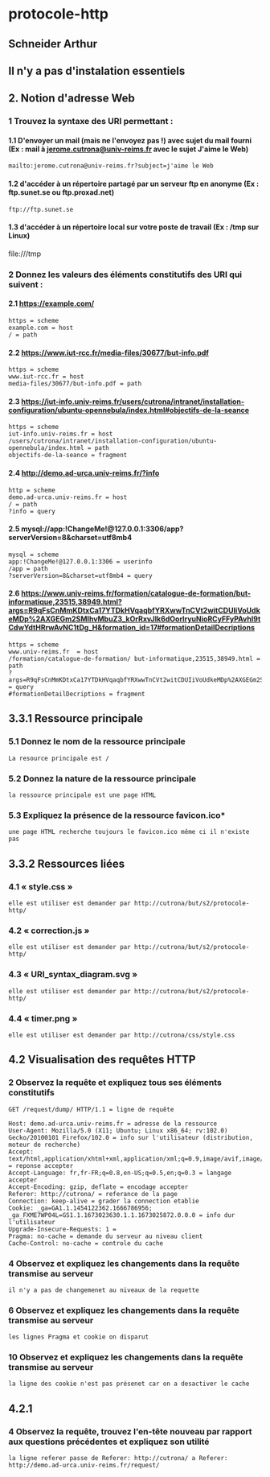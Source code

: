 # protocole-http
## Schneider Arthur
## Il n'y a pas d'instalation essentiels

## 2. Notion d'adresse Web 
### 1 Trouvez la syntaxe des URI permettant :

#### 1.1 D'envoyer un mail (mais ne l'envoyez pas !) avec sujet du mail fourni (Ex : mail à jerome.cutrona@univ-reims.fr avec le sujet J'aime le Web)  
    mailto:jerome.cutrona@univ-reims.fr?subject=j'aime le Web

#### 1.2 d'accéder à un répertoire partagé par un serveur ftp en anonyme (Ex : ftp.sunet.se ou ftp.proxad.net)
    ftp://ftp.sunet.se

#### 1.3 d'accéder à un répertoire local sur votre poste de travail (Ex : /tmp sur Linux) 
file:///tmp

### 2 Donnez les valeurs des éléments constitutifs des URI qui suivent :

#### 2.1 https://example.com/
    https = scheme
    example.com = host
    / = path

#### 2.2 https://www.iut-rcc.fr/media-files/30677/but-info.pdf
    https = scheme
    www.iut-rcc.fr = host
    media-files/30677/but-info.pdf = path

#### 2.3 https://iut-info.univ-reims.fr/users/cutrona/intranet/installation-configuration/ubuntu-opennebula/index.html#objectifs-de-la-seance
    https = scheme
    iut-info.univ-reims.fr = host
    /users/cutrona/intranet/installation-configuration/ubuntu-opennebula/index.html = path
    objectifs-de-la-seance = fragment

#### 2.4 http://demo.ad-urca.univ-reims.fr/?info
    http = scheme
    demo.ad-urca.univ-reims.fr = host
    / = path
    ?info = query

#### 2.5 mysql://app:!ChangeMe!@127.0.0.1:3306/app?serverVersion=8&charset=utf8mb4
    mysql = scheme
    app:!ChangeMe!@127.0.0.1:3306 = userinfo
    /app = path
    ?serverVersion=8&charset=utf8mb4 = query

#### 2.6 https://www.univ-reims.fr/formation/catalogue-de-formation/but-informatique,23515,38949.html?args=R9qFsCnMmKDtxCa17YTDkHVqaqbfYRXwwTnCVt2witCDUIiVoUdkeMDp%2AXGEGm2SMIhvMbuZ3_kOrRxvJlk6dOorIryuNioRCyFFyPAvhl9tCdwYdtHRrwAvNC1tDg_H&formation_id=17#formationDetailDecriptions 
    https = scheme
    www.univ-reims.fr  = host
    /formation/catalogue-de-formation/ but-informatique,23515,38949.html = path
    ?args=R9qFsCnMmKDtxCa17YTDkHVqaqbfYRXwwTnCVt2witCDUIiVoUdkeMDp%2AXGEGm2SMIhvMbuZ3_kOrRxvJlk6dOorIryuNioRCyFFyPAvhl9tCdwYdtHRrwAvNC1tDg_H&formation_id=17 = query
    #formationDetailDecriptions = fragment

## 3.3.1 Ressource principale 
### 5.1 Donnez le nom de la ressource principale 
    La resource principale est /

### 5.2 Donnez la nature de la ressource principale 
    la ressource principale est une page HTML

### 5.3 Expliquez la présence de la ressource favicon.ico*
    une page HTML recherche toujours le favicon.ico même ci il n'existe pas

## 3.3.2 Ressources liées 
### 4.1 « style.css »
    elle est utiliser est demander par http://cutrona/but/s2/protocole-http/

### 4.2 « correction.js »
    elle est utiliser est demander par http://cutrona/but/s2/protocole-http/

### 4.3  « URI_syntax_diagram.svg »
    elle est utiliser est demander par http://cutrona/but/s2/protocole-http/

### 4.4 « timer.png » 
    elle est utiliser est demander par http://cutrona/css/style.css

## 4.2 Visualisation des requêtes HTTP 
### 2 Observez la requête et expliquez tous ses éléments constitutifs
    GET /request/dump/ HTTP/1.1 = ligne de requête

    Host: demo.ad-urca.univ-reims.fr = adresse de la ressource
    User-Agent: Mozilla/5.0 (X11; Ubuntu; Linux x86_64; rv:102.0) Gecko/20100101 Firefox/102.0 = info sur l'utilisateur (distribution, moteur de recherche)
    Accept: text/html,application/xhtml+xml,application/xml;q=0.9,image/avif,image/webp,*/*;q=0.8 = reponse accepter
    Accept-Language: fr,fr-FR;q=0.8,en-US;q=0.5,en;q=0.3 = langage accepter
    Accept-Encoding: gzip, deflate = encodage accepter
    Referer: http://cutrona/ = referance de la page
    Connection: keep-alive = grader la connection etablie
    Cookie: _ga=GA1.1.1454122362.1666786956; _ga_FXME7WP04L=GS1.1.1673023630.1.1.1673025872.0.0.0 = info dur l'utilisateur
    Upgrade-Insecure-Requests: 1 = 
    Pragma: no-cache = demande du serveur au niveau client
    Cache-Control: no-cache = controle du cache

### 4 Observez et expliquez les changements dans la requête transmise au serveur
    il n'y a pas de changemenet au niveaux de la requette

### 6 Observez et expliquez les changements dans la requête transmise au serveur
    les lignes Pragma et cookie on disparut

### 10 Observez et expliquez les changements dans la requête transmise au serveur
    la ligne des cookie n'est pas présenet car on a desactiver le cache

## 4.2.1

### 4 Observez la requête, trouvez l'en-tête nouveau par rapport aux questions précédentes et expliquez son utilité 

    la ligne referer passe de Referer: http://cutrona/ a Referer: http://demo.ad-urca.univ-reims.fr/request/